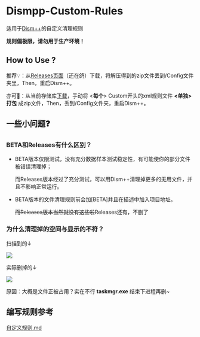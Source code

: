 # Dismpp-Custom-Rules

适用于[Dism++](https://github.com/Chuyu-Team/Dism-Multi-language)的自定义清理规则

**规则偏极限，请勿用于生产环境！**

## How to Use ?

推荐💡：从[Releases页面](https://github.com/Sunbangyan233/Dismpp-custom-rules/releases)（还在鸽）下载，将解压得到的zip文件丢到/Config文件夹里，Then，重启Dism++。

亦可🤔：从当前存储库[下载](https://github.com/Sunbangyan233/Dismpp-custom-rules/archive/refs/heads/main.zip)，手动将 <**每个**> Custom开头的xml规则文件 **<单独>打包** 成zip文件，Then，丢到/Config文件夹，重启Dism++。

## 一些小问题❓

### BETA和Releases有什么区别？

- BETA版本仅限测试，没有充分数据样本测试稳定性，有可能使你的部分文件被错误清理掉；
  
  而Releases版本经过了充分测试，可以用Dism++清理掉更多的无用文件，并且不影响正常运行。

- BETA版本的文件清理规则前会加[BETA]并且在描述中加入项目地址。

  ~~而Releases版本当然就没有这些啦~~Releases还有，不删了


### 为什么清理掉的空间与显示的不符？

扫描到的↓

![](https://picdm.sunbangyan.cn/2023/08/06/ywkrh7.png)

实际删掉的↓

![](https://picst.sunbangyan.cn/2023/08/06/ywz1qt.png)

原因：大概是文件正被占用？实在不行 <b>taskmgr.exe</b> 结束下进程再删~

## 编写规则参考

[自定义规则.md
](https://github.com/Chuyu-Team/Dism-Multi-language/blob/master/www.chuyu.me/zh-Hans/library/Dism%2B%2BLibrary/%E8%87%AA%E5%AE%9A%E4%B9%89%E8%A7%84%E5%88%99.md)
